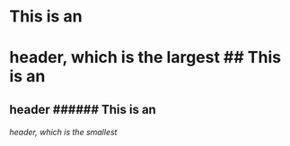 # This is an 
<h1> header, which is the largest
## This is an 
<h2> header
###### This is an 
<h6> header, which is the smallest
